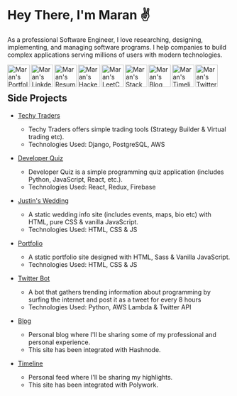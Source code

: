 # Hey There, I'm Maran ✌️
<p>As a professional Software Engineer, I love researching, designing, implementing, and managing software programs. I help companies to build complex applications serving millions of users with modern technologies.</p>

<a title="Portfolio" href="https://maransowthri.dev/">
  <img align="left" alt="Maran's Portfolio" width="50px" height="50px" src="https://img.icons8.com/color/48/000000/user.png" />
</a>
<a title="LinkedIn" href="https://www.linkedin.com/in/maransowthri/">
  <img align="left" alt="Maran's LinkdeIn Profile" width="50px" height="50px" src="https://img.icons8.com/color/48/000000/linkedin.png" />
</a>
<a title="Resume" href='https://drive.google.com/drive/folders/1NvDi9PynGx_suavTPvo1C5n-ZMgxRzhA'>
  <img align="left" alt="Maran's Resume" width="50px" height="50px"  src="https://img.icons8.com/external-itim2101-lineal-color-itim2101/64/000000/external-resume-human-resources-itim2101-lineal-color-itim2101-1.png" />
</a>
<a title="Hackerrank" href="https://www.hackerrank.com/maransowthri">
  <img align="left" alt="Maran's Hackerrank Profile" width="50px" height="50px" src="https://cdn4.iconfinder.com/data/icons/logos-and-brands/512/160_Hackerrank_logo_logos-512.png" />
</a>
<a title="LeetCode" href="https://www.leetcode.com/maransowthri">
  <img align="left" alt="Maran's LeetCode Profile" width="50px" height="50px" src="https://img.icons8.com/external-tal-revivo-shadow-tal-revivo/48/000000/external-level-up-your-coding-skills-and-quickly-land-a-job-logo-shadow-tal-revivo.png" />
</a>
<a title="StackOverflow" href="https://stackoverflow.com/users/9596111/maran-sowthri">
  <img align="left" alt="Maran's StackOverflow" width="50px" height="50px" src="https://img.icons8.com/color/48/000000/stackoverflow.png" />
</a>
<a title="Blog" href="https://blog.maransowthri.dev/">
  <img align="left" alt="Maran's Blog" width="50px" height="50px" src="https://img.icons8.com/color/48/000000/google-blog-search.png" />
</a>
<a title="Timeline" href="https://timeline.maransowthri.dev">
  <img align="left" alt="Maran's Timeline" width="50px" height="50px" src="https://img.icons8.com/external-kiranshastry-lineal-color-kiranshastry/64/000000/external-timeline-business-and-management-kiranshastry-lineal-color-kiranshastry.png" />
</a>
<a title="Twitter" href="https://twitter.com/maransowthri">
  <img align="left" alt="Maran's Twitter" width="50px" height="50px" src="https://img.icons8.com/color/48/000000/twitter.png" />
</a>
<br />
<br />

## Side Projects
- [Techy Traders](https://techytraders.herokuapp.com/)
  - Techy Traders offers simple trading tools (Strategy Builder & Virtual trading etc). 
  - Technologies Used: Django, PostgreSQL, AWS

- [Developer Quiz](https://developerquiz.netlify.app/)
  - Developer Quiz is a simple programming quiz application (includes Python, JavaScript, React, etc.). 
  - Technologies Used: React, Redux, Firebase
 
- [Justin's Wedding](https://karanswedding.netlify.app/)
  - A static wedding info site (includes events, maps, bio etc) with HTML, pure CSS & vanilla JavaScript.
  - Technologies Used: HTML, CSS & JS

- [Portfolio](https://maransowthri.dev/)
  - A static portfolio site designed with HTML, Sass & Vanilla JavaScript.
  - Technologies Used: HTML, CSS & JS
 
- [Twitter Bot](https://twitter.com/bot_for_devs)
  - A bot that gathers trending information about programming by surfing the internet and post it as a tweet for every 8 hours
  - Technologies Used: Python, AWS Lambda & Twitter API
 
- [Blog](https://blog.maransowthri.dev/)
  - Personal blog where I'll be sharing some of my professional and personal experience.
  - This site has been integrated with Hashnode.
 
- [Timeline](https://timeline.maransowthri.dev/)
  - Personal feed where I'll be sharing my highlights.
  - This site has been integrated with Polywork.
